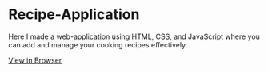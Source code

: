 # Recipe-Application
Here I made a web-application using HTML, CSS, and JavaScript where you can add and manage your cooking recipes effectively.

[View in Browser](https://flamboyant-bhaskara-577008.netlify.com)
